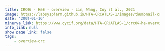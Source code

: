 ```yaml
---
title: CRC06 - H&E - overview - Lin, Wang, Coy et al., 2021
image: https://labsyspharm.github.io/HTA-CRCATLAS-1/images/thumbnail-crc06-he-overview.jpg
date: '2008-01-16'
minerva_link: https://www.cycif.org/data/HTA-CRCATLAS-1/crc06-he-overview
info_link: null
show_page_link: false
tags:
    - overview-crc
---
```

